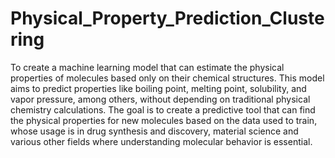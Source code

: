 # Physical_Property_Prediction_Clustering
To create a machine learning model that can estimate the physical properties of molecules based only on their chemical structures. This model aims to predict properties like boiling point, melting point, solubility, and vapor pressure, among others, without depending on traditional physical chemistry calculations. The goal is to create a predictive tool that can find the physical properties for new molecules based on the data used to train, whose usage is in drug synthesis and discovery, material science and various other fields where understanding molecular behavior is essential.
